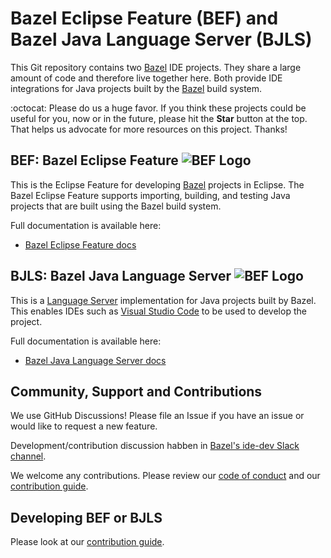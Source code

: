# Bazel Eclipse Feature (BEF) and Bazel Java Language Server (BJLS)

This Git repository contains two [Bazel](http://bazel.io) IDE projects.
They share a large amount of code and therefore live together here.
Both provide IDE integrations for Java projects built by the [Bazel](https://bazel.build) build system.

:octocat: Please do us a huge favor. If you think these projects could be useful for you, now or in the future, please hit the **Star** button at the top. That helps us advocate for more resources on this project. Thanks!


## BEF: Bazel Eclipse Feature ![BEF Logo](docs/logos/bef_logo_small.png)

This is the Eclipse Feature for developing [Bazel](http://bazel.io) projects in Eclipse.
The Bazel Eclipse Feature supports importing, building, and testing Java projects that are built using the Bazel build system.

Full documentation is available here:
- [Bazel Eclipse Feature docs](docs/bef/README.md)

## BJLS: Bazel Java Language Server ![BEF Logo](docs/logos/bjls_logo_small.jpeg)

This is a [Language Server](https://microsoft.github.io/language-server-protocol/) implementation for Java projects built by Bazel.
This enables IDEs such as [Visual Studio Code](https://code.visualstudio.com/) to be used to develop the project.

Full documentation is available here:
- [Bazel Java Language Server docs](docs/bjls/README.md)


## Community, Support and Contributions

We use GitHub Discussions!
Please file an Issue if you have an issue or would like to request a new feature.

Development/contribution discussion habben in [Bazel's ide-dev Slack channel](https://bazelbuild.slack.com/archives/CM8JQCANN).

We welcome any contributions.
Please review our [code of conduct](CODE_OF_CONDUCT.md) and our [contribution guide](CONTRIBUTING.md).


## Developing BEF or BJLS

Please look at our [contribution guide](CONTRIBUTING.md).


